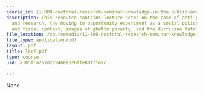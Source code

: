 ```yaml
---
course_id: 11-800-doctoral-research-seminar-knowledge-in-the-public-arena-spring-2007
description: This resource contains lecture notes on the case of anti-poverty policy
  and research, the moving to opportunity experiment as a social policy case, political
  and fiscal context, images of ghetto poverty, and the Hurricane Katrina media effect.
file_location: /coursemedia/11-800-doctoral-research-seminar-knowledge-in-the-public-arena-spring-2007/a105fca2b7d2294689326ffe80fffe2c_lec7.pdf
file_type: application/pdf
layout: pdf
title: lec7.pdf
type: course
uid: a105fca2b7d2294689326ffe80fffe2c

---
```

None